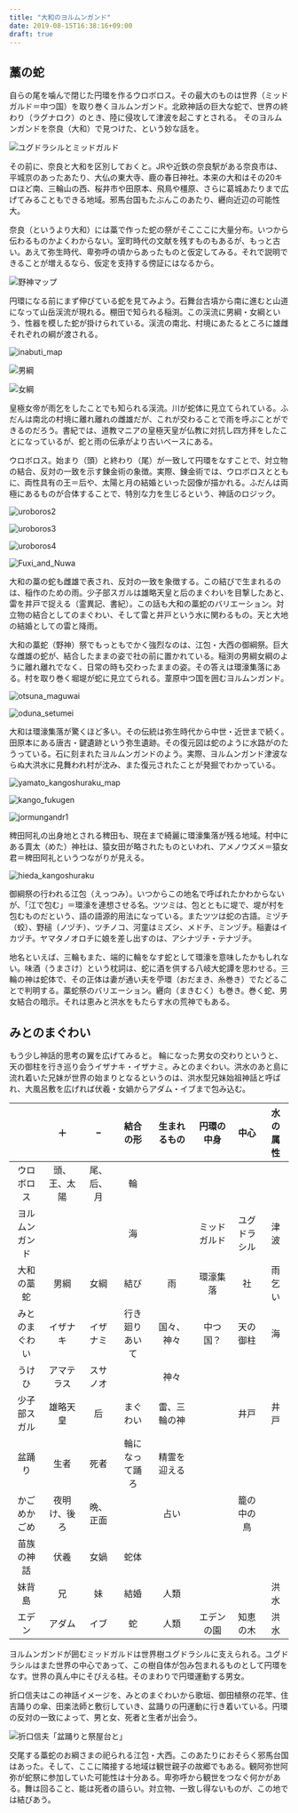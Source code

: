 ```yaml
---
title: "大和のヨルムンガンド"
date: 2019-08-15T16:38:16+09:00
draft: true
---
```


## 藁の蛇

自らの尾を噛んで閉じた円環を作るウロボロス。その最大のものは世界（ミッドガルド＝中つ国）を取り巻くヨルムンガンド。北欧神話の巨大な蛇で、世界の終わり（ラグナロク）のとき、陸に侵攻して津波を起こすとされる。
そのヨルムンガンドを奈良（大和）で見つけた、という妙な話を。

![ユグドラシルとミッドガルド](../../../../jinraku_ki/jinrakuki_blog/content/posts/jormungandr_in_yamato/jormungandr_yugudora.png)

その前に、奈良と大和を区別しておくと。JRや近鉄の奈良駅がある奈良市は、平城京のあったあたり、大仏の東大寺、鹿の春日神社。本来の大和はその20キロほど南、三輪山の西、桜井市や田原本、飛鳥や橿原、さらに葛城あたりまで広げてみることもできる地域。邪馬台国もたぶんこのあたり、纒向近辺の可能性大。

奈良（というより大和）には藁で作った蛇の祭がそこここに大量分布。いつから伝わるものかよくわからない。室町時代の文献を残すものもあるが、もっと古い。あえて弥生時代、卑弥呼の頃からあったものと仮定してみる。それで説明できることが増えるなら、仮定を支持する傍証にはなるから。

![野神マップ](../../../../jinraku_ki/jinrakuki_blog/content/posts/jormungandr_in_yamato/nogamimap.png)

円環になる前にまず伸びている蛇を見てみよう。石舞台古墳から南に進むと山道になって山岳渓流が現れる。棚田で知られる稲渕。この渓流に男綱・女綱という、性器を模した蛇が掛けられている。渓流の南北、村境にあたるところに雄雌それぞれの綱が渡される。

![inabuti_map](../../../../jinraku_ki/jinrakuki_blog/content/posts/jormungandr_in_yamato/inabuti_map.png)

![男綱](../../../../jinraku_ki/jinrakuki_blog/content/posts/jormungandr_in_yamato/oduna1.jpg)

![女綱](../../../../jinraku_ki/jinrakuki_blog/content/posts/jormungandr_in_yamato/meduna.jpg)

皇極女帝が雨乞をしたことでも知られる渓流。川が蛇体に見立てられている。ふだんは南北の村境に離れ離れの雌雄だが、これが交わることで雨を呼ぶことができるのだろう。書紀では、道教マニアの皇極天皇が仏教に対抗し四方拝をしたことになっているが、蛇と雨の伝承がより古いベースにある。

ウロボロス。始まり（頭）と終わり（尾）が一致して円環をなすことで、対立物の結合、反対の一致を示す錬金術の象徴。実際、錬金術では、ウロボロスとともに、両性具有の王＝后や、太陽と月の結婚といった図像が描かれる。ふだんは両極にあるものが合体することで、特別な力を生じるという、神話のロジック。

![uroboros2](../../../../jinraku_ki/jinrakuki_blog/content/posts/jormungandr_in_yamato/uroboros2.jpg)

![uroboros3](../../../../jinraku_ki/jinrakuki_blog/content/posts/jormungandr_in_yamato/uroboros3.jpg)

![uroboros4](../../../../jinraku_ki/jinrakuki_blog/content/posts/jormungandr_in_yamato/uroboros4.jpg)

![Fuxi_and_Nuwa](../../../../jinraku_ki/jinrakuki_blog/content/posts/jormungandr_in_yamato/Fuxi_and_Nuwa.jpg)

大和の藁の蛇も雌雄で表され、反対の一致を象徴する。この結びで生まれるのは、稲作のための雨。少子部スガルは雄略天皇と后のまぐわいを目撃したあと、雷を井戸で捉える（霊異記、書紀）。この話も大和の藁蛇のバリエーション。対立物の結合としてのまぐわい、そして雷と井戸という水に関わるもの。天と大地の結婚としての雷と降雨。

大和の藁蛇（野神）祭でもっともでかく強烈なのは、江包・大西の御綱祭。巨大な雌雄の蛇が、結合したままの姿で社の前に置かれている。稲渕の男綱女綱のように離れ離れでなく、日常の時も交わったままの姿。その答えは環濠集落にある。村を取り巻く堀堤が蛇に見立てられる。葦原中つ国を囲むヨルムンガンド。

![otsuna_maguwai](../../../../jinraku_ki/jinrakuki_blog/content/posts/jormungandr_in_yamato/otsuna_maguwai.jpg)

![oduna_setumei](../../../../jinraku_ki/jinrakuki_blog/content/posts/jormungandr_in_yamato/oduna_setumei.jpg)

大和は環濠集落が驚くほど多い。その伝統は弥生時代から中世・近世まで続く。田原本にある唐古・鍵遺跡という弥生遺跡。その復元図は蛇のように水路がのたうっている。石に刻まれたヨルムンガンドのよう。実際、ヨルムンガンド津波ならぬ大洪水に見舞われ村が沈み、また復元されたことが発掘でわかっている。

![yamato_kangoshuraku_map](../../../../jinraku_ki/jinrakuki_blog/content/posts/jormungandr_in_yamato/yamato_kangoshuraku_map.png)

![kango_fukugen](../../../../jinraku_ki/jinrakuki_blog/content/posts/jormungandr_in_yamato/kango_fukugen.jpg)

![jormungandr1](../../../../jinraku_ki/jinrakuki_blog/content/posts/jormungandr_in_yamato/jormungandr1.jpg)

稗田阿礼の出身地とされる稗田も、現在まで綺麗に環濠集落が残る地域。村中にある賣太（めた）神社は、猿女田が略されたものといわれ、アメノウズメ＝猿女君＝稗田阿礼というつながりが見える。

![hieda_kangoshuraku](../../../../jinraku_ki/jinrakuki_blog/content/posts/jormungandr_in_yamato/hieda_kangoshuraku.png)

御綱祭の行われる江包（えっつみ）。いつからこの地名で呼ばれたかわからないが、「江で包む」＝環濠を連想させる名。ツツミは、包とともに堤で、堤が村を包むものだという、語の語源的用法になっている。またツツは蛇の古語。ミヅチ（蛟）、野槌（ノヅチ）、ツチノコ、河童はミズシ、メドチ、ミンヅチ。稲妻はイカヅチ。ヤマタノオロチに娘を差し出すのは、アシナヅチ・テナヅチ。

地名といえば、三輪もまた、端的に輪をなす蛇として環濠を意味したかもしれない。味酒（うまさけ）という枕詞は、蛇に酒を供する八岐大蛇譚を思わせる。三輪の神は蛇体で、その正体は妻が通い夫を苧環（おだまき、糸巻き）でたどることで判明する。藁蛇祭のバリエーション。纒向（まきむく）も巻き。巻く蛇、男女結合の暗示。それは恵みと洪水をもたらす水の荒神でもある。

## みとのまぐわい

もう少し神話的思考の翼を広げてみると。
輪になった男女の交わりというと、天の御柱を行き巡り会うイザナキ・イザナミ。みとのまぐわい。洪水のあと島に流れ着いた兄妹が世界の始まりとなるというのは、洪水型兄妹始祖神話と呼ばれ、大風呂敷を広げれば伏羲・女媧からアダム・イブまで包み込む。

|                |      ＋      |     −      |    結合の形    | 生まれるもの |  円環の中身  |     中心     | 水の属性 |
| :------------: | :----------: | :--------: | :------------: | :----------: | :----------: | :----------: | :------: |
|   ウロボロス   | 頭、王、太陽 | 尾、后、月 |       輪       |              |              |              |          |
| ヨルムンガンド |              |            |       海       |              | ミッドガルド | ユグドラシル |   津波   |
|   大和の藁蛇   |     男綱     |    女綱    |      結び      |      雨      |   環濠集落   |      社      |  雨乞い  |
| みとのまぐわい |   イザナキ   |  イザナミ  | 行き廻りあいて |  国々、神々  |   中つ国？   |   天の御柱   |    海    |
|     うけひ     |  アマテラス  |  スサノオ  |                |     神々     |              |              |          |
|  少子部スガル  |   雄略天皇   |     后     |    まぐわい    | 雷、三輪の神 |              |     井戸     |   井戸   |
|     盆踊り     |     生者     |    死者    | 輪になって踊ろ | 精霊を迎える |              |              |          |
|  かごめかごめ  | 夜明け、後ろ |  晩、正面  |                |     占い     |              |  籠の中の鳥  |          |
|   苗族の神話   |     伏羲     |    女媧    |      蛇体      |              |              |              |          |
|     妹背島     |      兄      |     妹     |      結婚      |     人類     |              |              |   洪水   |
|     エデン     |    アダム    |    イブ    |       蛇       |     人類     |  エデンの園  |   知恵の木   |   洪水   |

ヨルムンガンドが囲むミッドガルドは世界樹ユグドラシルに支えられる。ユグドラシルはまた世界の中心であって、この樹自体が包み包まれるものとして円環をなす。世界の真ん中にそびえる柱。そのまわりで円環運動する男女。

折口信夫はこの神話イメージを、みとのまぐわいから歌垣、御田植祭の花竿、住吉踊りの傘、田楽法師と敷衍していき、盆踊りの円運動に行き着いている。円環の反対の一致によって、男と女、死者と生者が出会う。

![折口信夫「盆踊りと祭屋台と」](../../../../jinraku_ki/jinrakuki_blog/content/posts/jormungandr_in_yamato/折口信夫「盆踊りと祭屋台と」.png)

交尾する藁蛇のお綱さまの祀られる江包・大西。このあたりにおそらく邪馬台国はあった。そして、ここに隣接する地域は観世親子の故郷でもある。観阿弥世阿弥が蛇祭に参加していた可能性は十分ある。卑弥呼から観世をつなぐ何かがある。舞は回ること、能は死者の語らい。対立物、一致し得ないものが、この地では結びあう。